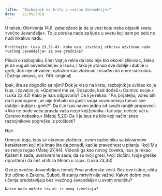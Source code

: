 ```yaml
---
title:  "Razbojnik na krstu i »večno Jevanđelje«"
date:   21/05/2018
---
```


U tekstu Otkrivenje 14,6. zabeleženo je da je vest koju treba objaviti svetu »večno Jevanđelje«. To je poruka nade za ljude u svetu koji sam po sebi ne nudi nikakvu nadu.

`Pročitajte: Luka 23,32-43. Kako ovaj izveštaj otkriva uzvišenu nadu »večnog Jevanđelja« za sve grešnike?`

Pišući o razbojniku, Elen Vajt je rekla da iako nije bio okoreli zlikovac, želeo je da »uguši osvedočenje« o Isusu, i tako je »tonuo sve dublje i dublje u greh, dok nije uhvaćen, optužen kao zločinac i osuđen da umre na krstu«. (Čežnja vekova, str. 749. original)

Ipak, šta se dogodilo sa njim? Dok je visio na krstu, razbojnik je uvideo ko je Isus, i zavapio je: »Opomeni me se, Gospode, kad dođeš u Carstvo svoje.« (Luka 23,42)
Kako je Isus odgovorio? Da li je rekao: "Pa, prijatelju, voleo bih da ti pomognem, ali nije trebalo da gušiš svoja osvedočenja tonući sve dublje i dublje u greh?'' Da li je Isus naveo jednu od svojih ranijih propovedi: »Ako ne bude veća pravda vaša nego književnika i fariseja, nećete ući u Carstvo nebesko.« (Matej 5,20) Da li je Isus na bilo koji način izneo razbojnikove pogreške iz prošlosti?

Nije.

Umesto toga, Isus se okrenuo zločincu, ovom razbojniku sa iskvarenim karakterom koji nije imao šta da ponudi, kad je pravednost u pitanju i koji Mu se ranije rugao (Matej 27,44). Videvši ga kao novog čoveka, Isus je rekao: Kažem ti sada, uveravam te sada, da su tvoji gresi, tvoji zločini, tvoje greške oprošteni i da ćeš »biti sa Mnom u raju«. (Luka 23,43)

Ovo je »večno Jevanđelje«; temelj Prve anđeoske vesti. Bez ove istine, ništa što učimo o Zakonu, Suboti, ili stanju mrtvih nije važno. Kakvo dobro ova učenja predstavljaju bez »večnog Jevanđelja« u svom središtu?

`Kakvu nadu možete izvući iz ovog izveštaja? `
